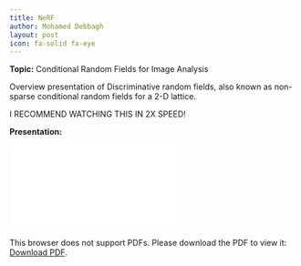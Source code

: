 ```yaml
---
title: NeRF
author: Mohamed Debbagh
layout: post
icon: fa-solid fa-eye
---
```

**Topic:** Conditional Random Fields for Image Analysis

Overview presentation of Discriminative random fields, also known as non-sparse conditional random fields for a 2-D lattice.

I RECOMMEND WATCHING THIS IN 2X SPEED!

**Presentation:**

<object data="./assets/papers/2023-03-17_NeRF_Literature_Review.pdf" type="application/pdf" width="700px" height="700px">
    <embed src="./assets/papers/2023-03-17_NeRF_Literature_Review.pdf">
        <p>This browser does not support PDFs. Please download the PDF to view it: <a href="./assets/papers/2023-03-17_NeRF_Literature_Review.pdf">Download PDF</a>.</p>
    </embed>
</object>